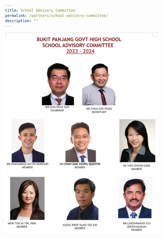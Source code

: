 ```yaml
---
title: School Advisory Committee
permalink: /partners/school-advisory-committee/
description: ""
---
```

![](/images/sac%20160523.png)